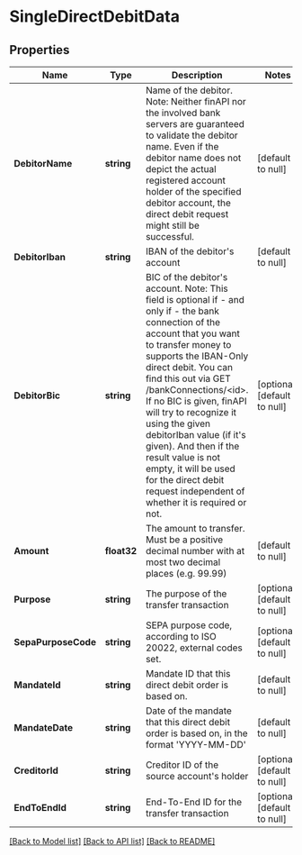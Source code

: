 # SingleDirectDebitData

## Properties
Name | Type | Description | Notes
------------ | ------------- | ------------- | -------------
**DebitorName** | **string** | Name of the debitor. Note: Neither finAPI nor the involved bank servers are guaranteed to validate the debitor name. Even if the debitor name does not depict the actual registered account holder of the specified debitor account, the direct debit request might still be successful. | [default to null]
**DebitorIban** | **string** | IBAN of the debitor&#39;s account | [default to null]
**DebitorBic** | **string** | BIC of the debitor&#39;s account. Note: This field is optional if - and only if - the bank connection of the account that you want to transfer money to supports the IBAN-Only direct debit. You can find this out via GET /bankConnections/&lt;id&gt;. If no BIC is given, finAPI will try to recognize it using the given debitorIban value (if it&#39;s given). And then if the result value is not empty, it will be used for the direct debit request independent of whether it is required or not. | [optional] [default to null]
**Amount** | **float32** | The amount to transfer. Must be a positive decimal number with at most two decimal places (e.g. 99.99) | [default to null]
**Purpose** | **string** | The purpose of the transfer transaction | [optional] [default to null]
**SepaPurposeCode** | **string** | SEPA purpose code, according to ISO 20022, external codes set. | [optional] [default to null]
**MandateId** | **string** | Mandate ID that this direct debit order is based on. | [default to null]
**MandateDate** | **string** | Date of the mandate that this direct debit order is based on, in the format &#39;YYYY-MM-DD&#39; | [default to null]
**CreditorId** | **string** | Creditor ID of the source account&#39;s holder | [optional] [default to null]
**EndToEndId** | **string** | End-To-End ID for the transfer transaction | [optional] [default to null]

[[Back to Model list]](../README.md#documentation-for-models) [[Back to API list]](../README.md#documentation-for-api-endpoints) [[Back to README]](../README.md)


